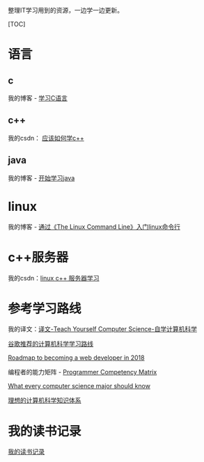 整理IT学习用到的资源，一边学一边更新。

[TOC]

# 语言

## c

我的博客 - [学习C语言](http://www.cnblogs.com/shanchuan/p/8365621.html)

## c++

我的csdn： [应该如何学c++](http://blog.csdn.net/shanchuan2012/article/details/54766904)

## java

我的博客 - [开始学习java](http://shanchuantian.com/2018/01/15/2018_01_15_start_learning_java/)



# linux

我的博客 - [通过《The Linux Command Line》入门linux命令行](http://shanchuantian.com/2017/12/29/2017_12_29_the_linux_command_line_note/)

# c++服务器

我的csdn：[linux c++ 服务器学习](http://blog.csdn.net/shanchuan2012/article/details/77678461)

# 参考学习路线

我的译文：[译文-Teach Yourself Computer Science-自学计算机科学](http://shanchuantian.com/2017/12/23/2017_12_23_teach_yourself_computer_science/)

[谷歌推荐的计算机科学学习路线](http://blog.csdn.net/zhangyulin311/article/details/51724854)

[Roadmap to becoming a web developer in 2018](https://github.com/kamranahmedse/developer-roadmap)

编程者的能力矩阵 - [Programmer Competency Matrix](http://sijinjoseph.com/programmer-competency-matrix/)

[What every computer science major should know](http://matt.might.net/articles/what-cs-majors-should-know/)

[理想的计算机科学知识体系](http://www.penglixun.com/study/computer_science_knowledge_hierarchy.html)

# 我的读书记录

[我的读书记录](learning_record.md)
